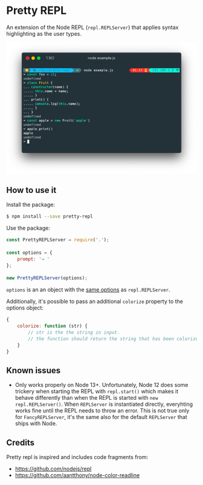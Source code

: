 # Pretty REPL

An extension of the Node REPL (`repl.REPLServer`) that applies syntax highlighting as the user types.

![Pretty REPL Screenshot](images/screenshot.png)

## How to use it

Install the package:

```bash
$ npm install --save pretty-repl
```

Use the package:

```javascript
const PrettyREPLServer = require('.');

const options = {
    prompt: '→ '
};

new PrettyREPLServer(options);
```

`options` is an an object with the [same options](https://nodejs.org/api/repl.html#repl_repl_start_options) as `repl.REPLServer`.

Additionally, it's possible to pass an additional `colorize` property to the options object:

```javascript
{
    colorize: function (str) {
        // str is the the string in input.
        // the function should return the string that has been colorized to output in the REPL.
    }
}
```

## Known issues

* Only works properly on Node 13+. Unfortunately, Node 12 does some trickery when starting the REPL with `repl.start()`
  which makes it behave differently than when the REPL is started with `new repl.REPLServer()`. When `REPLServer` is instantiated
  directly, everyhting works fine until the REPL needs to throw an error. This is not true only for `FancyREPLServer`, it's the same
  also for the default `REPLServer` that ships with Node.

## Credits

Pretty repl is inspired and includes code fragments from:
* https://github.com/nodejs/repl
* https://github.com/aantthony/node-color-readline
